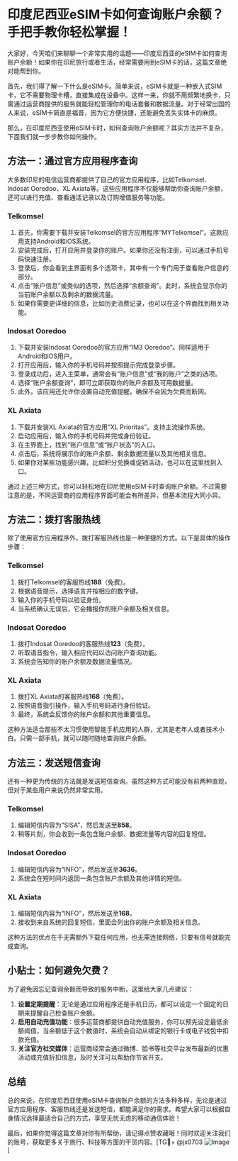 # 印度尼西亚eSIM卡如何查询账户余额？手把手教你轻松掌握！

大家好，今天咱们来聊聊一个非常实用的话题——印度尼西亚的eSIM卡如何查询账户余额！如果你在印尼旅行或者生活，经常需要用到eSIM卡的话，这篇文章绝对能帮到你。

首先，我们得了解一下什么是eSIM卡。简单来说，eSIM卡就是一种嵌入式SIM卡，它不需要物理卡槽，直接集成在设备中。这样一来，你就不用频繁地换卡，只需通过运营商提供的服务就能轻松管理你的电话套餐和数据流量。对于经常出国的人来说，eSIM卡简直是福音，因为它方便快捷，还能避免丢失实体卡的麻烦。

那么，在印度尼西亚使用eSIM卡时，如何查询账户余额呢？其实方法并不复杂，下面我们就一步步教你如何操作。

## 方法一：通过官方应用程序查询

大多数印尼的电信运营商都提供了自己的官方应用程序，比如Telkomsel、Indosat Ooredoo、XL Axiata等。这些应用程序不仅能够帮助你查询账户余额，还可以进行充值、查看通话记录以及订购增值服务等功能。

### Telkomsel
1. 首先，你需要下载并安装Telkomsel的官方应用程序“MYTelkomsel”。这款应用支持Android和iOS系统。
2. 安装完成后，打开应用并登录你的账户。如果你还没有注册，可以通过手机号码快速注册。
3. 登录后，你会看到主界面有多个选项卡，其中有一个专门用于查看账户信息的部分。
4. 点击“账户信息”或类似的选项，然后选择“余额查询”。此时，系统会显示你的当前账户余额以及剩余的数据流量。
5. 如果你需要更详细的信息，比如历史消费记录，也可以在这个界面找到相关功能。

### Indosat Ooredoo
1. 下载并安装Indosat Ooredoo的官方应用“IM3 Ooredoo”。同样适用于Android和iOS用户。
2. 打开应用后，输入你的手机号码并按照提示完成登录步骤。
3. 登录成功后，进入主菜单，通常会有“账户信息”或“我的账户”之类的选项。
4. 选择“账户余额查询”，即可立即获取你的账户余额及可用数据量。
5. 此外，该应用还允许你设置自动充值提醒，确保不会因为欠费而断网。

### XL Axiata
1. 下载并安装XL Axiata的官方应用“XL Prioritas”。支持主流操作系统。
2. 启动应用后，输入你的手机号码并完成身份验证。
3. 在主界面上，找到“账户信息”或“账户状态”的入口。
4. 点击后，系统将展示你的账户余额、剩余数据流量以及其他相关信息。
5. 如果你对某些功能感兴趣，比如积分兑换或促销活动，也可以在这里找到入口。

通过上述三种方式，你可以轻松地在印尼使用eSIM卡时查询账户余额。不过需要注意的是，不同运营商的应用程序界面可能会有所差异，但基本流程大同小异。

## 方法二：拨打客服热线

除了使用官方应用程序外，拨打客服热线也是一种便捷的方式。以下是具体的操作步骤：

### Telkomsel
1. 拨打Telkomsel的客服热线**188**（免费）。
2. 根据语音提示，选择语言并按相应的数字键。
3. 输入你的手机号码以验证身份。
4. 当系统确认无误后，它会播报你的账户余额及相关信息。

### Indosat Ooredoo
1. 拨打Indosat Ooredoo的客服热线**123**（免费）。
2. 听取语音指令，输入相应代码以访问账户查询功能。
3. 系统会告知你的账户余额及数据流量情况。

### XL Axiata
1. 拨打XL Axiata的客服热线**168**（免费）。
2. 按照语音指引操作，输入手机号码进行身份验证。
3. 最终，系统会反馈你的账户余额和其他重要信息。

这种方法适合那些不太习惯使用智能手机应用的人群，尤其是老年人或者技术小白。只需一部手机，就可以随时随地查询账户余额。

## 方法三：发送短信查询

还有一种更为传统的方法就是发送短信查询。虽然这种方式可能没有前两种直观，但对于某些用户来说仍然非常实用。

### Telkomsel
1. 编辑短信内容为“SISA”，然后发送至**858**。
2. 稍等片刻，你会收到一条包含账户余额、数据流量等内容的回复短信。

### Indosat Ooredoo
1. 编辑短信内容为“INFO”，然后发送至**3636**。
2. 系统会在短时间内返回一条包含账户余额及其他详情的短信。

### XL Axiata
1. 编辑短信内容为“INFO”，然后发送至**168**。
2. 接收到来自系统的回复短信，里面会列出你的账户余额及相关信息。

这种方法的优点在于无需额外下载任何应用，也无需连接网络，只要有信号就能完成查询。

## 小贴士：如何避免欠费？

为了避免因忘记查询余额而导致的服务中断，这里给大家几点建议：

1. **设置定期提醒**：无论是通过应用程序还是手机日历，都可以设定一个固定的日期来提醒自己检查账户余额。
2. **启用自动充值功能**：很多运营商都提供自动充值服务，你可以预先设定最低余额阈值，当余额低于这个数值时，系统会自动从绑定的银行卡或电子钱包中扣款充值。
3. **关注官方社交媒体**：运营商经常会通过微博、脸书等社交平台发布最新的优惠活动或充值折扣信息，及时关注可以帮助你节省开支。

## 总结

总的来说，在印度尼西亚使用eSIM卡查询账户余额的方法多种多样，无论是通过官方应用程序、客服热线还是发送短信，都能满足你的需求。希望大家可以根据自身情况选择最适合自己的方式，享受无忧无虑的移动通信体验！

最后，如果你觉得这篇文章对你有所帮助，请记得点赞收藏哦！同时欢迎关注我们的账号，获取更多关于旅行、科技等方面的干货内容。[TG💪+ @jx0703 ![Image](https://github.com/user-attachments/assets/dbca1d08-cadb-493c-b0ec-ad6f7a83f270)]